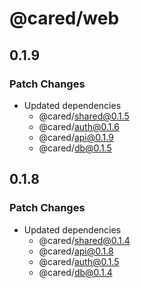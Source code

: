 # @cared/web

## 0.1.9

### Patch Changes

- Updated dependencies
  - @cared/shared@0.1.5
  - @cared/auth@0.1.6
  - @cared/api@0.1.9
  - @cared/db@0.1.5

## 0.1.8

### Patch Changes

- Updated dependencies
  - @cared/shared@0.1.4
  - @cared/api@0.1.8
  - @cared/auth@0.1.5
  - @cared/db@0.1.4
